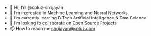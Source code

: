 - 👋 Hi, I’m @cpluz-shrijayan
- 👀 I’m interested in Machine Learning and Neural Networks
- 🌱 I’m currently learning B.Tech Artificial Intelligence & Data Science
- 💞️ I’m looking to collaborate on Open Source Projects
- 📫 How to reach me shrijayan@cpluz.com

<!---
cpluz-shrijayan/cpluz-shrijayan is a ✨ special ✨ repository because its `README.md` (this file) appears on your GitHub profile.
You can click the Preview link to take a look at your changes.
--->

